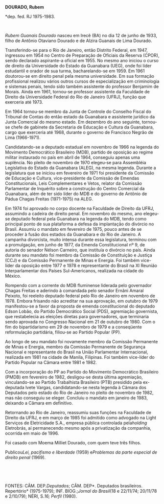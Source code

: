 **DOURADO, Rubem**

\*dep. fed. RJ 1975-1983.

 

*Rubem Guanais Dourado* nasceu em Irecê (BA) no dia 12 de junho de 1933,
filho de Antônio Otaviano Dourado e de Alzira Guanais de Lima Dourado.

Transferindo-se para o Rio de Janeiro, então Distrito Federal, em 1947,
ingressou em 1954 no Centro de Preparação de Oficiais da Reserva (CPOR),
sendo declarado aspirante-a oficial em 1955. No mesmo ano iniciou o
curso de direito da Universidade do Estado da Guanabara (UEG), onde foi
líder estudantil e orador de sua turma, bacharelando-se em 1959. Em 1961
doutorou-se em direito penal pela mesma universidade. Em sua formação
profissional realizou vários outros cursos de especialização em
criminologia e sistemas penais, tendo sido também assistente do
professor Benjamim de Morais. Ainda em 1961, tornou-se professor
assistente da Faculdade de Direito da Universidade Federal do Rio de
Janeiro (UFRJ), função que exerceria até 1973.

Em 1964 tornou-se membro da Junta de Controle do Conselho Fiscal do
Tribunal de Contas do então estado da Guanabara e assistente jurídico da
Junta Comercial do mesmo estado. Em dezembro do ano seguinte, tornou-se
chefe de gabinete da Secretaria de Educação e Cultura da Guanabara,
cargo que exerceria até 1968, durante o governo de Francisco Negrão de
Lima (1966-1971).

Candidatando-se a deputado estadual em novembro de 1966 na legenda do
Movimento Democrático Brasileiro (MDB), partido de oposição ao regime
militar instaurado no país em abril de 1964, conseguiu apenas uma
suplência. No pleito de novembro de 1970 elegeu-se para Assembléia
Legislativa do Estado da Guanabara (ALEG), na mesma legenda. Durante a
legislatura que se iniciou em fevereiro de 1971 foi presidente da
Comissão de Educação e Cultura, vice-presidente da Comissão de Emendas
Constitucionais, Leis Complementares e Vetos, relator da Comissão
Parlamentar de Inquérito sobre a construção do Centro Comercial da
Guanabara, além de ter sido líder do MDB e do governo de Antônio de
Pádua Chagas Freitas (1971-1975) na ALEG.

Em 1974 foi aprovado no corpo docente na Faculdade de Direito da UFRJ,
assumindo a cadeira de direito penal. Em novembro do mesmo, ano
elegeu-se deputado federal pela Guanabara na legenda do MDB, tendo como
principal ponto de sua plataforma a defesa da implantação do divórcio no
Brasil. Assumiu o mandato em fevereiro de 1975, pouco antes de se
proceder à fusão dos estados da Guanabara e do Rio de Janeiro. A
campanha divorcista, muito intensa durante essa legislatura, terminou
com a promulgação, em junho de 1977, da Emenda Constitucional nº 9, de
autoria do senador Nélson Carneiro, que instituía o divórcio no país.
Ainda durante seu mandato foi membro da Comissão de Constituição e
Justiça (CCJ) e da Comissão Permanente de Minas e Energia. Foi também
vice-líder da oposição entre 1977 e 1978 e representante do Brasil na XI
Reunião Interparlamentar dos Países Sul-Americanos, realizada na cidade
do México.

Rompendo com a corrente do MDB fluminense liderada pelo governador
Chagas Freitas e aderindo à comandada pelo senador Ernâni Amaral
Peixoto, foi reeleito deputado federal pelo Rio de Janeiro em novembro
de 1978. Embora frisando não acreditar na sua aprovação, em outubro de
1979 manifestou-se a favor da proposta de emenda constitucional do
deputado Edson Lobão, do Partido Democrático Social (PDS), agremiação
governista, que restabelecia as eleições diretas para governadores, que
terminaria sendo aprovada no Congresso Nacional em 21 de outubro de
1980. Com o fim do bipartidarismo em 29 de novembro de 1979 e a
conseqüente reformulação partidária, filiou-se ao Partido Popular (PP).

Ao longo de seu mandato foi novamente membro da Comissão Permanente de
Minas e Energia, membro da Comissão Permanente de Segurança Nacional e
representante do Brasil na União Parlamentar Internacional, realizada em
1981 na cidade de Manila, Filipinas. Foi também vice-líder do Partido
Popular na Câmara entre 1981 e 1982.

Com a incorporação do PP ao Partido do Movimento Democrático Brasileiro
(PMDB) em fevereiro de 1982, desligou-se desta última agremiação,
vinculando-se ao Partido Trabalhista Brasileiro (PTB) presidido pela
ex-deputada Ivete Vargas, candidatando-se nesta legenda à Câmara dos
Deputados pelo estado do Rio de Janeiro no pleito de novembro de 1982,
mas não conseguiu se eleger. Concluiu o mandato em janeiro de 1983,
deixando a Câmara em definitivo.

Retornando ao Rio de Janeiro, reassumiu suas funções na Faculdade de
Direito da UFRJ, e em março de 1985 foi admitido como advogado na Light
Serviços de Eletricidade S.A., empresa pública controlada pela*holding*
Eletrobrás, aí permanecendo mesmo após a privatização da companhia,
ocorrida em maio de 1996.

Foi casado com Moema Milliet Dourado, com quem teve três filhos.

Publicou*Lei, pacifismo e liberdade* (1959) e*Problemas da parte
especial de direito penal* (1969).

 

 

FONTES: CÂM. DEP.*Deputados*; CÂM. DEP*. Deputados brasileiros.
Repertório* (1975-1979); INF. BIOG.;*Jornal do Brasil*(18 e 22/11/74;
20/11/78 e 2/10/79); NÉRI, S.*16; Perfil* (1980).

 
